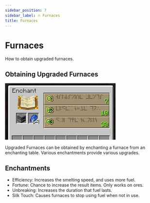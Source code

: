 ```yaml
---
sidebar_position: 7
sidebar_label: 🔥 Furnaces
title: Furnaces
---
```


# Furnaces
How to obtain upgraded furnaces.

## Obtaining Upgraded Furnaces

![Furnaces](./img/furnaces.png)

Upgraded Furnaces can be obtained by enchanting a furnace from an enchanting table. Various enchantments provide various upgrades.

## Enchantments
- Efficiency: Increases the smelting speed, and uses more fuel.
- Fortune: Chance to increase the result items. Only works on ores.
- Unbreaking: Increases the duration that fuel lasts.
- Silk Touch: Causes furnaces to stop using fuel when not in use.